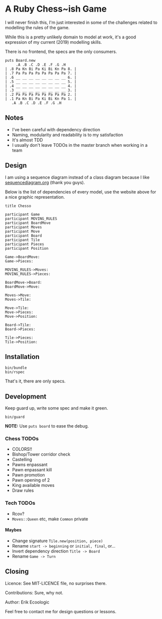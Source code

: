 # A Ruby Chess~ish Game

I will never finish this, I'm just interested in some of the challenges
related to modelling the rules of the game.

While this is a pretty unlikely domain to model at work,
it's a good expression of my current (2019) modelling skills.

There is no frontend, the specs are the only consumers.

```
puts Board.new
     .A .B .C .D .E .F .G .H
| .8 Pa Kn Bi Pa Ki Bi Kn Pa 8. |
| .7 Pa Pa Pa Pa Pa Pa Pa Pa 7. |
| .6 __ __ __ __ __ __ __ __ 6. |
| .5 __ __ __ __ __ __ __ __ 5. |
| .4 __ __ __ __ __ __ __ __ 4. |
| .3 __ __ __ __ __ __ __ __ 3. |
| .2 Pa Pa Pa Pa Pa Pa Pa Pa 2. |
| .1 Pa Kn Bi Pa Ki Bi Kn Pa 1. |
   .A .B .C .D .E .F .G .H
```


## Notes

* I've been careful with dependency direction
* Naming, modularity and readability is to my satisfaction
* It's almost TDD
* I usually don't leave TODOs in the master branch when working in a team


## Design

I am using a sequence diagram instead of a class diagram
because I like [sequencediagram.org](https://sequencediagram.org/)
(thank you guys).

Below is the list of dependencies of every model,
use the website above for a nice graphic representation.

```
title Chesso

participant Game
participant MOVING_RULES
participant BoardMove
participant Moves
participant Move
participant Board
participant Tile
participant Pieces
participant Position

Game->BoardMove:
Game->Pieces:

MOVING_RULES->Moves:
MOVING_RULES->Pieces:

BoardMove->Board:
BoardMove->Move:

Moves->Move:
Moves->Tile:

Move->Tile:
Move->Pieces:
Move->Position:

Board->Tile:
Board->Pieces:

Tile->Pieces:
Tile->Position:
```


## Installation

```
bin/bundle
bin/rspec
```

That's it, there are only specs.


## Development

Keep guard up, write some spec and make it green.

```
bin/guard
```

**NOTE:** Use `puts board` to ease the debug.

### Chess TODOs

* COLORS!!
* Bishop/Tower corridor check
* Castelling
* Pawns enpassant
* Pawn enpassant kill
* Pawn promotion
* Pawn opening of 2
* King available moves
* Draw rules

### Tech TODOs

* Rcov?
* `Moves::Queen` etc, make `Common` private

#### Maybes

* Change signature `Tile.new(position, piece)`
* Rename `start -> beginning` or `initial, final`, or...
* Invert dependency direction `Title -> Board`
* Rename `Game -> Turn`


## Closing

Licence: See MIT-LICENCE file, no surprises there.

Contributions: Sure, why not.

Author: Erik Ecoologic

Feel free to contact me for design questions or lessons.
